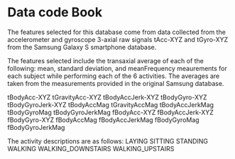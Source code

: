 # Data code Book

The features selected for this database come from data collected from the accelerometer and gyroscope 3-axial raw signals tAcc-XYZ and tGyro-XYZ from the Samsung Galaxy S smartphone database.

The features selected include the transaxial average of each of the following: mean, standard deviation, and meanFrequency meaurements for each subject while performing each of the 6 activities. The averages are taken from the measurements provided in the original Samsung database.

tBodyAcc-XYZ
tGravityAcc-XYZ
tBodyAccJerk-XYZ
tBodyGyro-XYZ
tBodyGyroJerk-XYZ
tBodyAccMag
tGravityAccMag
tBodyAccJerkMag
tBodyGyroMag
tBodyGyroJerkMag
fBodyAcc-XYZ
fBodyAccJerk-XYZ
fBodyGyro-XYZ
fBodyAccMag
fBodyAccJerkMag
fBodyGyroMag
fBodyGyroJerkMag

The activity descriptions are as follows: LAYING SITTING STANDING WALKING WALKING_DOWNSTAIRS WALKING_UPSTAIRS


